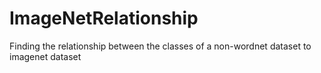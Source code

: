 # ImageNetRelationship
Finding the relationship between the classes of a non-wordnet dataset to imagenet dataset
